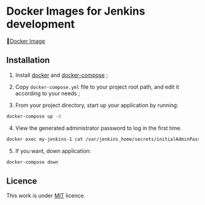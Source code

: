 # Docker Images for Jenkins development
🚢[Docker Image](https://hub.docker.com/r/jenkins/jenkins/)

## Installation

1. Install [docker](https://docs.docker.com/engine/installation/) and [docker-compose](https://docs.docker.com/compose/install/) ;

2. Copy `docker-compose.yml` file to your project root path, and edit it according to your needs ;

3. From your project directory, start up your application by running:

```sh
docker-compose up -d
```

4. View the generated administrator password to log in the first time.
```sh
docker exec my-jenkins-1 cat /var/jenkins_home/secrets/initialAdminPassword
```

5. If you want, down application:

```sh
docker-compose down
```

## Licence

This work is under [MIT](LICENCE) licence.